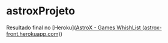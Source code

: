 # astroxProjeto

Resultado final no [Heroku]([AstroX - Games WhishList (astrox-front.herokuapp.com)](https://astrox-front.herokuapp.com/))

